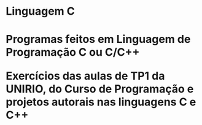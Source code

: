 <h1> Linguagem C <h1>

 Programas feitos em Linguagem de Programação C ou C/C++
 
 Exercícios das aulas de TP1 da UNIRIO, do Curso de Programação e projetos autorais nas linguagens C e C++
